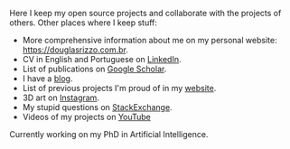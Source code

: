 Here I keep my open source projects and collaborate with the projects of others. Other places where I keep stuff:

- More comprehensive information about me on my personal website: https://douglasrizzo.com.br.
- CV in English and Portuguese on [LinkedIn](https://www.linkedin.com/in/douglas-de-rizzo-meneghetti-65757720).
- List of publications on [Google Scholar](https://scholar.google.com/citations?user=V30JReAAAAAJ).
- I have a [blog](https://douglasrizzo.com.br/blog).
- List of previous projects I'm proud of in my [website](https://douglasrizzo.com.br/projects).
- 3D art on [Instagram](https://instagram.com/douglasrizzom).
- My stupid questions on [StackExchange](https://stackexchange.com/users/1293596/douglas-de-rizzo-meneghetti).
- Videos of my projects on [YouTube](https://www.youtube.com/user/Tetamusha)

Currently working on my PhD in Artificial Intelligence.
